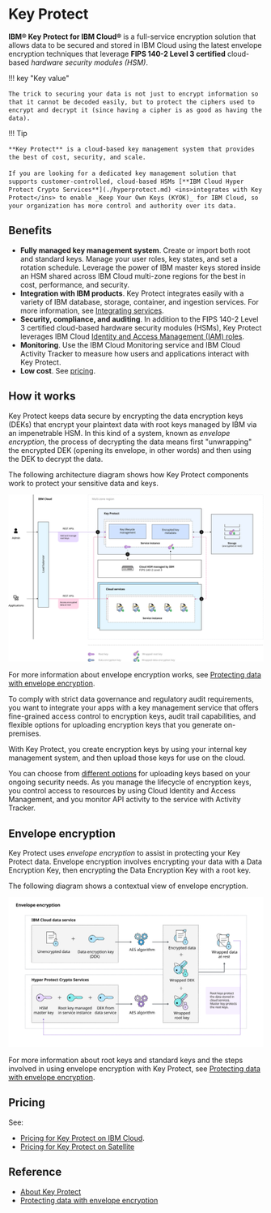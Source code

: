 # Key Protect

**IBM® Key Protect for IBM Cloud®** is a full-service encryption solution that allows data to be secured and stored in IBM Cloud using the latest envelope encryption techniques that leverage **FIPS 140-2 Level 3 certified** cloud-based _hardware security modules (HSM)_.

!!! key "Key value"

    The trick to securing your data is not just to encrypt information so that it cannot be decoded easily, but to protect the ciphers used to encrypt and decrypt it (since having a cipher is as good as having the data).

!!! Tip

    **Key Protect** is a cloud-based key management system that provides the best of cost, security, and scale. 
    
    If you are looking for a dedicated key management solution that supports customer-controlled, cloud-based HSMs [**IBM Cloud Hyper Protect Crypto Services**](./hyperprotect.md) <ins>integrates with Key Protect</ins> to enable _Keep Your Own Keys (KYOK)_ for IBM Cloud, so your organization has more control and authority over its data. 

## Benefits

- **Fully managed key management system**. Create or import both root and standard keys. Manage your user roles, key states, and set a rotation schedule. Leverage the power of IBM master keys stored inside an HSM shared across IBM Cloud multi-zone regions for the best in cost, performance, and security. 
- **Integration with IBM products**. Key Protect integrates easily with a variety of IBM database, storage, container, and ingestion services. For more information, see [Integrating services](https://cloud.ibm.com/docs/key-protect?topic=key-protect-integrate-services). 
- **Security, compliance, and auditing**. In addition to the FIPS 140-2 Level 3 certified cloud-based hardware security modules (HSMs), Key Protect leverages IBM Cloud [Identity and Access Management (IAM) roles](https://cloud.ibm.com/docs/account?topic=account-userroles).
- **Monitoring**. Use the IBM Cloud Monitoring service and IBM Cloud Activity Tracker to measure how users and applications interact with Key Protect.
- **Low cost**. See [pricing](https://cloud.ibm.com/docs/key-protect?topic=key-protect-pricing-plan).

## How it works

Key Protect keeps data secure by encrypting the data encryption keys (DEKs) that encrypt your plaintext data with root keys managed by IBM via an impenetrable HSM. In this kind of a system, known as _envelope encryption_, the process of decrypting the data means first "unwrapping" the encrypted DEK (opening its envelope, in other words) and then using the DEK to decrypt the data.

The following architecture diagram shows how Key Protect components work to protect your sensitive data and keys.

![kp architecture](./media/kp-architecture.svg)

For more information about envelope encryption works, see [Protecting data with envelope encryption](https://cloud.ibm.com/docs/key-protect?topic=key-protect-envelope-encryption).

To comply with strict data governance and regulatory audit requirements, you want to integrate your apps with a key management service that offers fine-grained access control to encryption keys, audit trail capabilities, and flexible options for uploading encryption keys that you generate on-premises.

With Key Protect, you create encryption keys by using your internal key management system, and then upload those keys for use on the cloud.

You can choose from [different options](https://cloud.ibm.com/docs/key-protect?topic=key-protect-importing-keys#plan-ahead) for uploading keys based on your ongoing security needs. As you manage the lifecycle of encryption keys, you control access to resources by using Cloud Identity and Access Management, and you monitor API activity to the service with Activity Tracker.

## Envelope encryption

Key Protect uses _envelope encryption_ to assist in protecting your Key Protect data. Envelope encryption involves encrypting your data with a Data Encryption Key, then encrypting the Data Encryption Key with a root key. 

The following diagram shows a contextual view of envelope encryption.

![envelope encryption](./media/envelope-encryption.svg)

For more information about root keys and standard keys and the steps involved in using envelope encryption with Key Protect, see [Protecting data with envelope encryption](https://cloud.ibm.com/docs/key-protect?topic=key-protect-envelope-encryption).

## Pricing

See:

- [Pricing for Key Protect on IBM Cloud](https://cloud.ibm.com/docs/key-protect?topic=key-protect-pricing-plan&interface=ui).
- [Pricing for Key Protect on Satellite](https://cloud.ibm.com/docs/key-protect?topic=key-protect-pricing-plan-satellite&interface=ui)

## Reference

- [About Key Protect](https://cloud.ibm.com/docs/key-protect?topic=key-protect-about)
- [Protecting data with envelope encryption](https://cloud.ibm.com/docs/key-protect?topic=key-protect-envelope-encryption)
